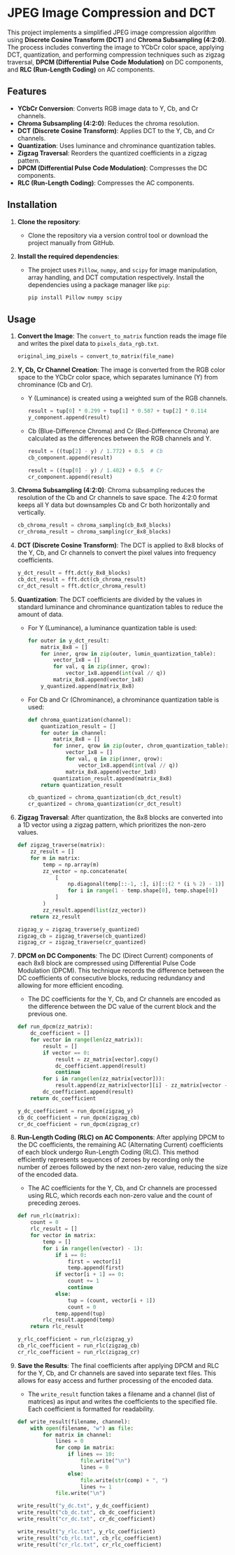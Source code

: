# JPEG Image Compression and DCT

This project implements a simplified JPEG image compression algorithm using **Discrete Cosine Transform (DCT)** and **Chroma Subsampling (4:2:0)**. The process includes converting the image to YCbCr color space, applying DCT, quantization, and performing compression techniques such as zigzag traversal, **DPCM (Differential Pulse Code Modulation)** on DC components, and **RLC (Run-Length Coding)** on AC components.

## Features
- **YCbCr Conversion**: Converts RGB image data to Y, Cb, and Cr channels.
- **Chroma Subsampling (4:2:0)**: Reduces the chroma resolution.
- **DCT (Discrete Cosine Transform)**: Applies DCT to the Y, Cb, and Cr channels.
- **Quantization**: Uses luminance and chrominance quantization tables.
- **Zigzag Traversal**: Reorders the quantized coefficients in a zigzag pattern.
- **DPCM (Differential Pulse Code Modulation)**: Compresses the DC components.
- **RLC (Run-Length Coding)**: Compresses the AC components.

## Installation

1. **Clone the repository**:
   - Clone the repository via a version control tool or download the project manually from GitHub.

2. **Install the required dependencies**:
   - The project uses `Pillow`, `numpy`, and `scipy` for image manipulation, array handling, and DCT computation respectively. Install the dependencies using a package manager like `pip`:
     ```python
     pip install Pillow numpy scipy
     ```

## Usage

1. **Convert the Image**: 
   The `convert_to_matrix` function reads the image file and writes the pixel data to `pixels_data_rgb.txt`.
   ```python
   original_img_pixels = convert_to_matrix(file_name)
   ```

2. **Y, Cb, Cr Channel Creation**: 
   The image is converted from the RGB color space to the YCbCr color space, which separates luminance (Y) from chrominance (Cb and Cr).

   - Y (Luminance) is created using a weighted sum of the RGB channels.
     ```python
     result = tup[0] * 0.299 + tup[1] * 0.587 + tup[2] * 0.114
     y_component.append(result)
     ```

   - Cb (Blue-Difference Chroma) and Cr (Red-Difference Chroma) are calculated as the differences between the RGB channels and Y.
     ```python
     result = ((tup[2] - y) / 1.772) + 0.5  # Cb
     cb_component.append(result)

     result = ((tup[0] - y) / 1.402) + 0.5  # Cr
     cr_component.append(result)
     ```

3. **Chroma Subsampling (4:2:0)**: 
   Chroma subsampling reduces the resolution of the Cb and Cr channels to save space. The 4:2:0 format keeps all Y data but downsamples Cb and Cr both horizontally and vertically.
   ```python
   cb_chroma_result = chroma_sampling(cb_8x8_blocks)
   cr_chroma_result = chroma_sampling(cr_8x8_blocks)
   ```

4. **DCT (Discrete Cosine Transform)**: 
   The DCT is applied to 8x8 blocks of the Y, Cb, and Cr channels to convert the pixel values into frequency coefficients.

   ```python
   y_dct_result = fft.dct(y_8x8_blocks)
   cb_dct_result = fft.dct(cb_chroma_result)
   cr_dct_result = fft.dct(cr_chroma_result)
   ```

5. **Quantization**: 
   The DCT coefficients are divided by the values in standard luminance and chrominance quantization tables to reduce the amount of data.

   - For Y (Luminance), a luminance quantization table is used:

     ```python
     for outer in y_dct_result:
         matrix_8x8 = []
         for inner, qrow in zip(outer, lumin_quantization_table):
             vector_1x8 = []
             for val, q in zip(inner, qrow):
                 vector_1x8.append(int(val // q))
             matrix_8x8.append(vector_1x8)
         y_quantized.append(matrix_8x8)
     ```

   - For Cb and Cr (Chrominance), a chrominance quantization table is used:

     ```python
     def chroma_quantization(channel):
         quantization_result = []
         for outer in channel:
             matrix_8x8 = []
             for inner, qrow in zip(outer, chrom_quantization_table):
                 vector_1x8 = []
                 for val, q in zip(inner, qrow):
                     vector_1x8.append(int(val // q))
                 matrix_8x8.append(vector_1x8)
             quantization_result.append(matrix_8x8)
         return quantization_result

     cb_quantized = chroma_quantization(cb_dct_result)
     cr_quantized = chroma_quantization(cr_dct_result)
     ```

6. **Zigzag Traversal**: 
   After quantization, the 8x8 blocks are converted into a 1D vector using a zigzag pattern, which prioritizes the non-zero values.
   
   ```python
   def zigzag_traverse(matrix):
       zz_result = []
       for m in matrix:
           temp = np.array(m)
           zz_vector = np.concatenate(
               [
                   np.diagonal(temp[::-1, :], i)[::(2 * (i % 2) - 1)]
                   for i in range(1 - temp.shape[0], temp.shape[0])
               ]
           )
           zz_result.append(list(zz_vector))
       return zz_result

   zigzag_y = zigzag_traverse(y_quantized)
   zigzag_cb = zigzag_traverse(cb_quantized)
   zigzag_cr = zigzag_traverse(cr_quantized)
     ```
7. **DPCM on DC Components**:
   The DC (Direct Current) components of each 8x8 block are compressed using Differential Pulse Code Modulation (DPCM). This technique records the difference between the DC coefficients of consecutive blocks, reducing redundancy and allowing for more efficient encoding.

   - The DC coefficients for the Y, Cb, and Cr channels are encoded as the difference between the DC value of the current block and the previous one.

   ```python
   def run_dpcm(zz_matrix):
       dc_coefficient = []
       for vector in range(len(zz_matrix)):
           result = []
           if vector == 0:
               result = zz_matrix[vector].copy()
               dc_coefficient.append(result)
               continue
           for i in range(len(zz_matrix[vector])):
               result.append(zz_matrix[vector][i] - zz_matrix[vector - 1][i])
           dc_coefficient.append(result)
       return dc_coefficient

   y_dc_coefficient = run_dpcm(zigzag_y)
   cb_dc_coefficient = run_dpcm(zigzag_cb)
   cr_dc_coefficient = run_dpcm(zigzag_cr)
   ```
8. **Run-Length Coding (RLC) on AC Components**:
   After applying DPCM to the DC coefficients, the remaining AC (Alternating Current) coefficients of each block undergo Run-Length Coding (RLC). This method efficiently represents sequences of zeroes by recording only the number of zeroes followed by the next non-zero value, reducing the size of the encoded data.

   - The AC coefficients for the Y, Cb, and Cr channels are processed using RLC, which records each non-zero value and the count of preceding zeroes.

   ```python
   def run_rlc(matrix):
       count = 0
       rlc_result = []
       for vector in matrix:
           temp = []
           for i in range(len(vector) - 1):
               if i == 0:
                   first = vector[i]
                   temp.append(first)
               if vector[i + 1] == 0:
                   count += 1
                   continue
               else:
                   tup = (count, vector[i + 1])
                   count = 0
               temp.append(tup)
           rlc_result.append(temp)
       return rlc_result

   y_rlc_coefficient = run_rlc(zigzag_y)
   cb_rlc_coefficient = run_rlc(zigzag_cb)
   cr_rlc_coefficient = run_rlc(zigzag_cr)
   ```
9. **Save the Results**:
   The final coefficients after applying DPCM and RLC for the Y, Cb, and Cr channels are saved into separate text files. This allows for easy access and further processing of the encoded data.

   - The `write_result` function takes a filename and a channel (list of matrices) as input and writes the coefficients to the specified file. Each coefficient is formatted for readability.

   ```python
   def write_result(filename, channel):
       with open(filename, "w") as file:
           for matrix in channel:
               lines = 0
               for comp in matrix:
                   if lines == 10:
                       file.write("\n")
                       lines = 0
                   else:
                       file.write(str(comp) + ", ")
                       lines += 1
               file.write("\n")

   write_result("y_dc.txt", y_dc_coefficient)
   write_result("cb_dc.txt", cb_dc_coefficient)
   write_result("cr_dc.txt", cr_dc_coefficient)

   write_result("y_rlc.txt", y_rlc_coefficient)
   write_result("cb_rlc.txt", cb_rlc_coefficient)
   write_result("cr_rlc.txt", cr_rlc_coefficient)
   ```
